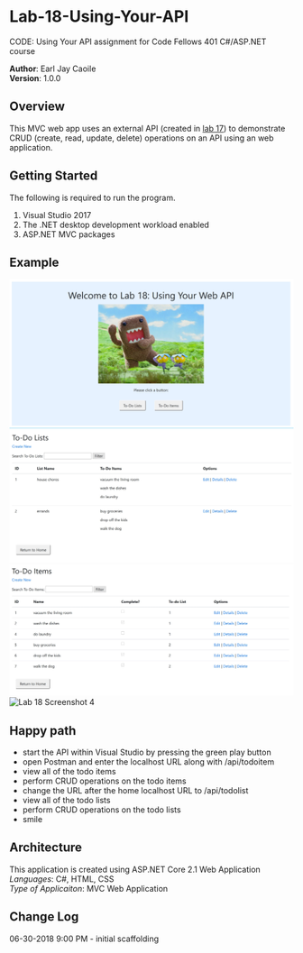 # Lab-18-Using-Your-API
CODE: Using Your API assignment for Code Fellows 401 C#/ASP.NET course

**Author**: Earl Jay Caoile <br />
**Version**: 1.0.0

## Overview
This MVC web app uses an external API (created in [lab 17](https://github.com/ecaoile/Lab-17-Web-APIs)) 
to demonstrate CRUD (create, read, update, delete) operations on an API using an web application.

## Getting Started
The following is required to run the program.
1. Visual Studio 2017 
2. The .NET desktop development workload enabled
3. ASP.NET MVC packages

## Example
![Lab 18 Screenshot 1](Lab18-SS1.jpg) <br />
![Lab 18 Screenshot 2](Lab18-SS2.jpg)<br />
![Lab 18 Screenshot 3](Lab18-SS3.jpg) <br />
![Lab 18 Screenshot 4](Lab18-SS4.jpg) <br />

## Happy path
- start the API within Visual Studio by pressing the green play button
- open Postman and enter the localhost URL along with /api/todoitem
- view all of the todo items
- perform CRUD operations on the todo items
- change the URL after the home localhost URL to /api/todolist
- view all of the todo lists
- perform CRUD operations on the todo lists
- smile

## Architecture
This application is created using ASP.NET Core 2.1 Web Application <br />
*Languages*: C#, HTML, CSS <br />
*Type of Applicaiton*: MVC Web Application <br />

## Change Log
06-30-2018 9:00 PM - initial scaffolding <br />

